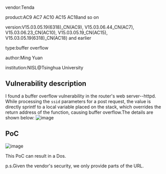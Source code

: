 
vendor:Tenda


product:AC9 AC7 AC10 AC15 AC18and so on

version:V15.03.05.19(6318)_CN(AC9), V15.03.06.44_CN(AC7), V15.03.06.23_CN(AC10), V15.03.05.19_CN(AC15), V15.03.05.19(6318)_CN(AC18) and earlier

type:buffer overflow

author:Ming Yuan

institution:NISL@Tsinghua University

Vulnerability description
-------------------------
I found a buffer overflow vulnerability in the router's web server--httpd. While processing the `ssid` parameters for a post request, the value is directly sprintf to a local variable placed on the stack, which overrides the return address of the function, causing buffer overflow.The details are shown below:
![image](https://github.com/ZIllR0/Routers/blob/master/Tenda/images/image2.jpg)

PoC
-------------------------

![image](https://github.com/ZIllR0/Routers/blob/master/Tenda/images/image3.jpg)

This PoC can result in a Dos. 


p.s.Given the vendor's security, we only provide parts of the URL.
